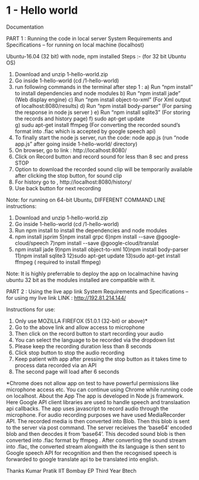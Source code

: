 # 1 - Hello world

Documentation

PART 1 : Running the code in local server
System Requirements and Specifications – for running on local machine (localhost)

Ubuntu-16.04   (32 bit) with node, npm installed
Steps :- (for 32 bit Ubuntu OS)
1) Download and unzip 1-hello-world.zip
2) Go inside 1-hello-world (cd /1-hello-world)
3) run following commands in the terminal after step 1 : 
	a)  Run “npm install”    to install dependencies and node modules
	b)  Run “npm install jade”   (Web display engine)
	c) Run “npm install object-to-xml” (For Xml output of localhost:8080/results)
	d) Run “npm install body-parser”  (For parsing the response in node js server )
      e) Run “npm install sqlite3”    (For storing the records and history page)
      f) sudo apt-get update    
     g) sudu apt-get install ffmpeg    (For converting the recorded sound’s format 		into .flac which is accepted by google speech api)
4) To finally start the node js  server, run the code:
        node app.js (run “node app.js”  after going inside 1-hello-world/  directory)
5) On browser, go to link : http://localhost:8080/
6) Click on Record button and record sound for less than 8 sec and press STOP 
7) Option to download the recorded sound clip will be temporarily available after clicking the stop button, for sound clip
8) For history go to ,  http://localhost:8080/history/
9) Use back button for next recording





Note: for running on 64-bit Ubuntu, DIFFERENT COMMAND LINE instructions:
1) Download and unzip 1-hello-world.zip
2) Go inside 1-hello-world (cd /1-hello-world)
3) Run npm install to install the dependencies and node modules
4) npm install jsprim
5)npm install grpc
6)npm install  --save @google-cloud/speech
7)npm install  --save @google-cloud/translat
8) npm install jade
9)npm install object-to-xml
10)npm install body-parser
11)npm install sqlite3
12)sudo apt-get update
13)sudo apt-get install ffmpeg            ( required to install ffmpeg)


Note: It is highly preferrable to deploy the app on localmachine having ubuntu 32 bit as the modules installed are compatible with it.


PART 2 : Using the live app link
System Requirements and Specifications – for using my live link
LINK : http://192.81.214.144/

Instructions for use:
1) Only use MOZILLA FIREFOX (51.0.1 (32-bit) or above)*
2) Go to the above link and allow access to microphone 
3) Then click on the record button to start recording your audio
4) You can select the language to be recorded via the dropdown list 
5) Please keep the recording duration less than 8 seconds
6) Click stop button to stop the audio recording
7) Keep patient with app after pressing the stop button as it takes time to process  data recorded via an API
8) The second page will load after 6 seconds

*Chrome does not allow app on test to have powerful permissions like microphone access etc. You can continue using Chrome while running code on localhost.
About the App
The app is developed in Node js framework.  Here Google API client libraries are used to  handle speech and translaation api callbacks. The app uses javascript to record audio through the microphone. For audio recording purposes we have used MediaRecorder API. The recorded media is then converted into Blob. Then this blob is sent to the server via post command. The server recieives the ‘base64’  encoded blob    and then deocdes it from ‘base64’. This decoded sound blob is then converted into .flac format by ffmpeg . After converting the sound stream into .flac, the converted stream alongwith the its language is then sent to Google speech API for recognition and then the recognised speech is forwarded to google translate api to be translated into english.

Thanks
Kumar Pratik
IIT Bombay
EP Third Year Btech
